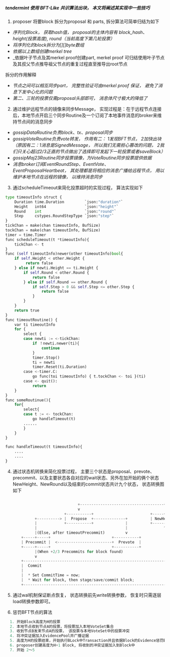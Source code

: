 ##### tendermint 使用 BFT-Like 共识算法出块， 本文将阐述其实现中一些技巧
1. proposer 将要block 拆分为proposal 和 parts, 拆分算法可简单归结为如下
+ _序列化Block， 获取hash值， proposal的主体内容有 block_hash、height(投票高度), round（当前高度下第几轮投票）_ 
+ _将序列化的block拆分为[][]byte数组_
+ _依据以上数组创建merkel tree_
+ _依据叶子节点及其merkel proof创建part, merkel proof 可归结使用叶子节点及其叔父节点推导祖父节点的重复过程直至推导出root节点

拆分的作用解释
+ _节点之间可以相互同步part， 完整性验证可由merkel proof 保证， 避免了消息下发中心化的问题_
+ _第二、三轮的投票仅需proposal头部即可， 消息体尺寸极大的降低了_ 

2. 通过维护远程节点的镜像来同步Message， 实现过程是：在于远程节点连接后，本地节点开启三个同步Routine及一个订阅了本地事件消息的broker来维持节点间的消息同步
+ _gossipDataRoutine负责block、tx、proposal同步_
+ _gossipVoteRoutine负责vote转发， 作用有二： 1发现BFT节点， 2加快出块（原因有二：1消息是SignedMessage， 所以我们无需担心篡改的问题， 2我们只关心超过2/3正直的节点做出了选择即可发起下一轮投票或者saveBlock）_
+ _gossipMaj23Routine同步投票镜像，为VoteRoutine同步投票提供依据_
+ _消息broker订阅EventRoundStep、EventVote、 EventProposalHeartbeat， 其处理都是将相应的消息广播给远程节点， 用以维护本地节点在远程的镜像， 以维持消息同步_

3. 通过scheduleTimeout来简化投票超时的实现过程， 算法实现如下
```python
type timeoutInfo struct {
    Duration time.Duration         `json:"duration"`
    Height   int64                 `json:"height"`
    Round    int                   `json:"round"`
    Step     cstypes.RoundStepType `json:"step"`
}
tickChan = make(chan timeoutInfo, BufSize)
tockChan = make(chan timeoutInfo, BufSize)
timer = time.Timer
func scheduleTimeout(t *timeoutInfo){
    tickChan <- t
}
func (self timeoutInfo)newer(other timeoutInfo)bool{
    if self.Height < other.Height {
         return false
    } else if newti.Height == ti.Height {
        if self.Round < other.Round {
        	return false
        } else if self.Round == other.Round {
            if self.Step > 0 && self.Step <= other.Step {
                return false
            }
        }
    }
    return true
}
func timeoutRoutine() {
    var ti timeoutInfo
    for {
        select {
        case newti := <-tickChan:
            if ！newti.newer(ti){
                continue
            }
            timer.Stop()
            ti = newti
            timer.Reset(ti.Duration)
        case <-timer.C:
            go func(toi timeoutInfo) { t.tockChan <- toi }(ti)
        case <- quit():
            return
    }
}
func someRoutinue(){
    for{
        select{
        case t := <- tockChan:
            go handleTimeout(t)
        ......
        }
    }
}

func handleTimeout(t timeoutInfo){
    ....
    ....
}
```

4. 通过状态机转换来简化投票过程， 主要三个状态是proposal、prevote、precommit、以及主要状态各自对应的wait状态、另外在加开始的俩个状态NewHeight、NewRound以及结束的commit状态共计九个状态， 状态转换图如下
```python

                                +-------------------------------------+
                                v                                     |(Wait til `CommmitTime+timeoutCommit`)
                          +-----------+                         +-----+-----+
             +----------> |  Propose  +--------------+          | NewHeight |
             |            +-----------+              |          +-----------+
             |                                       |                ^
             |(Else, after timeoutPrecommit)         v                |
       +-----+-----+                           +-----------+          |
       | Precommit |  <------------------------+  Prevote  |          |
       +-----+-----+                           +-----------+          |
             |(When +2/3 Precommits for block found)                  |
             v                                                        |
       +--------------------------------------------------------------------+
       |  Commit                                                            |
       |                                                                    |
       |  * Set CommitTime = now;                                           |
       |  * Wait for block, then stage/save/commit block;                   |
       +--------------------------------------------------------------------+


```

5. 通过wal机制保证断点恢复， 状态转换前先write转换参数， 恢复时只需逐层load转换参数即可。

6. 惩罚BFT节点的算法
```python
  1. 开始Block高度为H的投票
  2. 本地节点收到节点A的投票，将投票加入本地VoteSet集合 
  3. 收到节点B发来节点A的投票， 该投票与本地VoteSet中的投票冲突
  4. 将冲突证据加入EvidencePool并广播证据
  5. 高度为H的投票结束，开始执行BLock中Transaction并且依据Block的Evidence惩罚BFT节点， 开始H+1 的投票
  6. proposer创建高度为H+1 Block, 将收到的冲突证据加入到Block中
  7. 开始 2～5
```  


